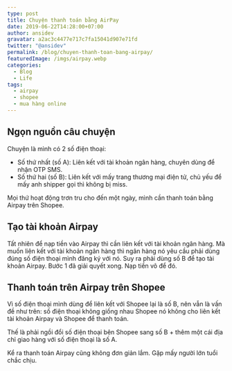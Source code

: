 ```yaml
---
type: post
title: Chuyện thanh toán bằng AirPay
date: 2019-06-22T14:28:00+07:00
author: ansidev
gravatar: a2ac3c4477e717c7fa15041d907e71fd
twitter: "@ansidev"
permalink: /blog/chuyen-thanh-toan-bang-airpay/
featuredImage: /imgs/airpay.webp
categories:
  - Blog
  - Life
tags:
  - airpay
  - shopee
  - mua hàng online
---
```

## Ngọn nguồn câu chuyện

Chuyện là mình có 2 số điện thoại:
- Số thứ nhất (số A): Liên kết với tài khoản ngân hàng, chuyên dùng để nhận OTP SMS.
- Số thứ hai (số B): Liên kết với mấy trang thương mại điện tử, chủ yếu để mấy anh shipper gọi thì không bị miss.

Mọi thứ hoạt động trơn tru cho đến một ngày, mình cần thanh toán bằng Airpay trên Shopee.

## Tạo tài khoản Airpay

Tất nhiên để nạp tiền vào Airpay thì cần liên kết với tài khoản ngân hàng. Mà muốn liên kết với tài khoản ngân hàng thì ngân hàng nó yêu cầu phải dùng đúng số điện thoại mình đăng ký với nó. Suy ra phải dùng số B để tạo tài khoản Airpay. Bước 1 đã giải quyết xong. Nạp tiền vô để đó.

## Thanh toán trên Airpay trên Shopee

Vì số điện thoại mình dùng để liên kết với Shopee lại là số B, nên vẫn là vấn đề như trên: số điện thoại không giống nhau Shopee nó không cho liên kết tài khoản Airpay và Shopee để thanh toán.

Thế là phải ngồi đổi số điện thoại bên Shopee sang số B + thêm một cái địa chỉ giao hàng với số điện thoại là số A.

Kể ra thanh toán Airpay cũng không đơn giản lắm. Gặp mấy người lớn tuổi chắc chịu.
